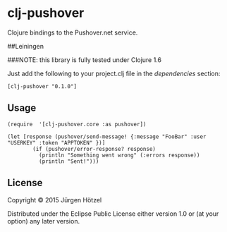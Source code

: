 # clj-pushover

Clojure bindings to the Pushover.net service.

##Leiningen

###NOTE: this library is fully tested under Clojure 1.6

Just add the following to your project.clj file in the _dependencies_ section:

```
[clj-pushover "0.1.0"]
```


## Usage
```
(require  '[clj-pushover.core :as pushover])

(let [response (pushover/send-message! {:message "FooBar" :user "USERKEY" :token "APPTOKEN" })]
        (if (pushover/error-response? response)
          (println "Something went wrong" (:errors response))
          (println "Sent!")))
```
## License

Copyright © 2015 Jürgen Hötzel

Distributed under the Eclipse Public License either version 1.0 or (at
your option) any later version.
